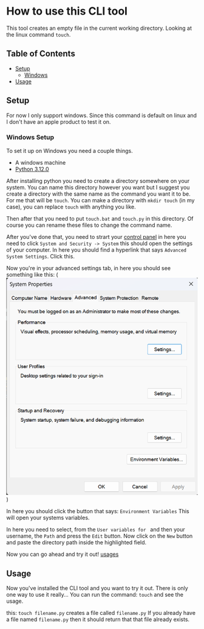 # How to use this CLI tool
This tool creates an empty file in the current working directory. Looking at the linux command `touch`.

## Table of Contents
- [Setup](#setup)
    - [Windows](#windows-setup)
- [Usage](#usage)

## Setup
For now I only support windows. Since this command is default on linux and I don't have an apple product to test it on.

### Windows Setup
To set it up on Windows you need a couple things. 
- A windows machine
- [Python 3.12.0](https://www.python.org/downloads/)

After installing python you need to create a directory somewhere on your system. You can name this directory however you want but I suggest you create a directory with the same name as the command you want it to be. For me that will be `touch`. You can make a directory with `mkdir touch` (in my case), you can replace `touch` with anything you like.

Then after that you need to put `touch.bat` and `touch.py` in this directory. Of course you can rename these files to change the command name.

After you've done that, you need to strart your [control panel](https://www.lifewire.com/open-control-panel-in-windows-11-5193187) in here you need to click `System and Security -> System` this should open the settings of your computer. In here you should find a hyperlink that says `Advanced System Settings`. Click this.

Now you're in your advanced settings tab, in here you should see something like this:
(![Image](image.png))

In here you should click the button that says: `Environment Variables`
This will open your systems variables.

In here you need to select, from the `User variables for ` and then your username, the `Path` and press the `Edit` button. Now click on the `New` button and paste the directory path inside the highlighted field.

Now you can go ahead and try it out! [usages](#usage)


## Usage
Now you've installed the CLI tool and you want to try it out.
There is only one way to use it really...
You can run the command: `touch` and see the usage. 

this: `touch filename.py` creates a file called `filename.py`
If you already have a file named `filename.py` then it should return that that file already exists.
